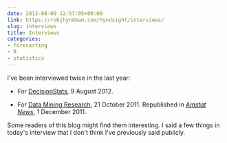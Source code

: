 ```yaml
---
date: 2012-08-09 12:57:05+00:00
link: https://robjhyndman.com/hyndsight/interviews/
slug: interviews
title: Interviews
categories:
- forecasting
- R
- statistics
---
```


I've been interviewed twice in the last year:



	
  * For [DecisionStats](http://www.decisionstats.com/interview-rob-j-hyndman-forecasting-expert-rstats/), 9 August 2012.

	
  * For [Data Mining Research](http://www.dataminingblog.com/data-mining-interview-rob-hyndman/), 21 October 2011. Republished in [_Amstat News_](http://magazine.amstat.org/blog/2011/12/01/qasitedec11/), 1 December 2011.


Some readers of this blog might find them interesting. I said a few things in today's interview that I don't think I've previously said publicly.


